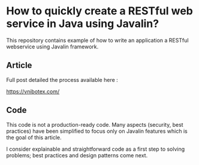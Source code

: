 # How to quickly create a RESTful web service in Java using Javalin?
This repository contains example of how to write an application a RESTful webservice using Javalin framework.

## Article
Full post detailed the process available here :

https://vnibotex.com/

## Code
This code is not a production-ready code. Many aspects (security, best practices) have been simplified to focus only on Javalin features
which is the goal of this article.

I consider explainable and straightforward code as a first step to solving problems; best practices and design patterns come next.
